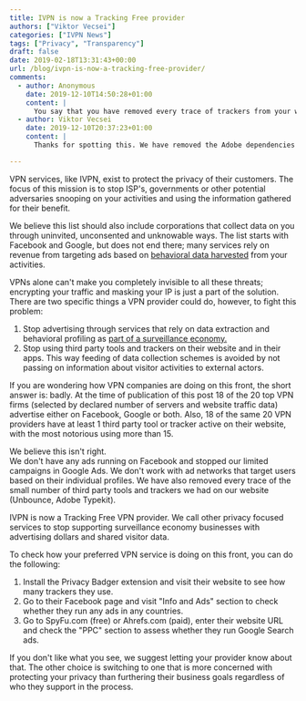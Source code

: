 ```yaml
---
title: IVPN is now a Tracking Free provider
authors: ["Viktor Vecsei"]
categories: ["IVPN News"]
tags: ["Privacy", "Transparency"]
draft: false
date: 2019-02-18T13:31:43+00:00
url: /blog/ivpn-is-now-a-tracking-free-provider/
comments:
  - author: Anonymous
    date: 2019-12-10T14:50:28+01:00
    content: |
      You say that you have removed every trace of trackers from your website. You explicitely mention Adobe Typekit. Yet this page is still connecting to p.typekit.net, which is Adobe's tracking pixel. Please explain this.
  - author: Viktor Vecsei
    date: 2019-12-10T20:37:23+01:00
    content: |
      Thanks for spotting this. We have removed the Adobe dependencies when the post was published, but due to an error it made its way back into our /blog/ section recently (not the rest of the website, though). This is now fixed and you should not see it any more.

---
```

VPN services, like IVPN, exist to protect the privacy of their customers. The focus of this mission is to stop ISP's, governments or other potential adversaries snooping on your activities and using the information gathered for their benefit.

We believe this list should also include corporations that collect data on you through uninvited, unconsented and unknowable ways. The list starts with Facebook and Google, but does not end there; many services rely on revenue from targeting ads based on [behavioral data harvested][1] from your activities.

VPNs alone can't make you completely invisible to all these threats; encrypting your traffic and masking your IP is just a part of the solution. There are two specific things a VPN provider could do, however, to fight this problem:

  1. Stop advertising through services that rely on data extraction and behavioral profiling as [part of a surveillance economy.][2]
  2. Stop using third party tools and trackers on their website and in their apps. This way feeding of data collection schemes is avoided by not passing on information about visitor activities to external actors.

If you are wondering how VPN companies are doing on this front, the short answer is: badly. At the time of publication of this post 18 of the 20 top VPN firms (selected by declared number of servers and website traffic data) advertise either on Facebook, Google or both. Also, 18 of the same 20 VPN providers have at least 1 third party tool or tracker active on their website, with the most notorious using more than 15.

We believe this isn't right.  
We don't have any ads running on Facebook and stopped our limited campaigns in Google Ads. We don't work with ad networks that target users based on their individual profiles. We have also removed every trace of the small number of third party tools and trackers we had on our website (Unbounce, Adobe Typekit).

IVPN is now a Tracking Free VPN provider. We call other privacy focused services to stop supporting surveillance economy businesses with advertising dollars and shared visitor data.

To check how your preferred VPN service is doing on this front, you can do the following:

  1. Install the Privacy Badger extension and visit their website to see how many trackers they use.
  2. Go to their Facebook page and visit "Info and Ads" section to check whether they run any ads in any countries.
  3. Go to SpyFu.com (free) or Ahrefs.com (paid), enter their website URL and check the "PPC" section to assess whether they run Google Search ads.

If you don't like what you see, we suggest letting your provider know about that. The other choice is switching to one that is more concerned with protecting your privacy than furthering their business goals regardless of who they support in the process.

 [1]: https://www.eff.org/deeplinks/2009/08/behavioral-tracking
 [2]: https://medium.com/@vvecsei/fighting-the-surveillance-economy-a-practical-guide-for-individuals-and-companies-cb9719fe1098
